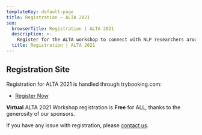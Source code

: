 ```yaml
---
templateKey: default-page
title: Registration – ALTA 2021
seo:
  browserTitle: Registration | ALTA 2021
  description: >-
    Register for the ALTA workshop to connect with NLP researchers around Australia and New Zealand.
  title: Registration | ALTA 2021
---
```



## Registration Site

<!-- * Registration will open soon, please check back soon :] -->
Registration for ALTA 2021 is handled through trybooking.com:
* [Register Now](https://www.trybooking.com/BVIUN)

**Virtual** ALTA 2021 Workshop registration is **Free** for ALL, thanks to the generosity of our sponsors. 

If you have any issue with registration, please [contact us](mailto:workshop@alta.asn.au).




